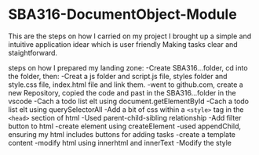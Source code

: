 # SBA316-DocumentObject-Module
This are the steps on how I carried on my project
I brought up a simple and intuitive application idear which is user friendly
Making tasks clear and staightforward.

steps on how I prepared my landing zone:
-Create SBA316...folder, cd into the folder, then:
-Creat a js  folder and script.js file, styles folder and style.css file, index.html file
and link them.
-went to github.com, create a  new Repository, copied the code and past in the SBA316...folder in the vscode
-Cach a todo list elt using document.getElementById 
-Cach a todo list elt using querySelectorAll 
-Add a bit of css within a `<style>` tag in the `<head>` section of html
-Used parent-child-sibling relationship 
-Add filter button to html
-create element using createElement
-used appendChild, ensuring my html includes buttons for adding tasks
-create a template content
-modify html using innerhtml and innerText
-Modify the style
